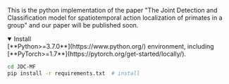 <p>
  This is the python implementation of the paper "The Joint Detection and Classification model for spatiotemporal action localization of primates in a group" and our paper will be published soon.
</p>

<details open>
<summary>Install</summary>
[**Python>=3.7.0**](https://www.python.org/) environment, including
[**PyTorch>=1.7**](https://pytorch.org/get-started/locally/).

```bash
cd JDC-MF
pip install -r requirements.txt  # install
```

</details>
